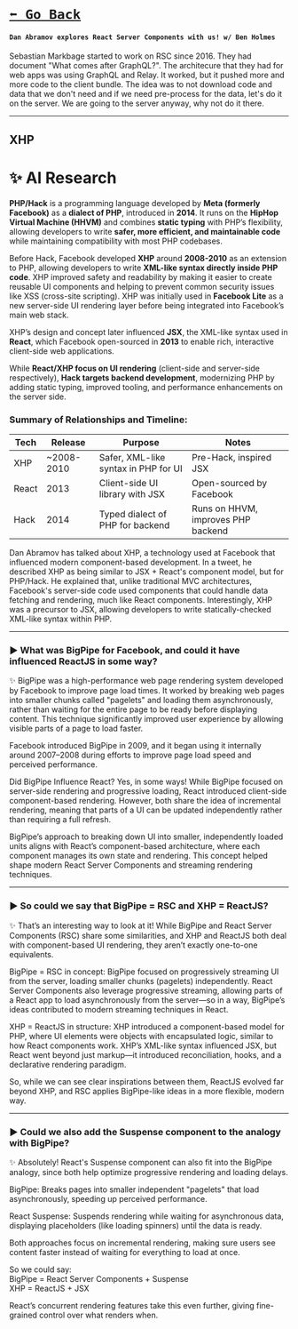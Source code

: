 # [```⬅️ Go Back```](./index.md#-origin)

#### ```Dan Abramov explores React Server Components with us! w/ Ben Holmes                  ```

Sebastian Markbage started to work on RSC since 2016.
They had document "What comes after GraphQL?".
The architecure that they had for web apps was using GraphQL and Relay.
It worked, but it pushed more and more code to the client bundle.
The idea was to not download code and data that we don't need and
if we need pre-process for the data, let's do it on the server.
We are going to the server anyway, why not do it there.

------------------------------------------------------------------------
## XHP

# ✨ AI Research

**PHP/Hack** is a programming language developed by **Meta (formerly Facebook)** as a **dialect of PHP**, introduced in **2014**. It runs on the **HipHop Virtual Machine (HHVM)** and combines **static typing** with PHP’s flexibility, allowing developers to write **safer, more efficient, and maintainable code** while maintaining compatibility with most PHP codebases.

Before Hack, Facebook developed **XHP** around **2008-2010** as an extension to PHP, allowing developers to write **XML-like syntax directly inside PHP code**. XHP improved safety and readability by making it easier to create reusable UI components and helping to prevent common security issues like XSS (cross-site scripting). XHP was initially used in **Facebook Lite** as a new server-side UI rendering layer before being integrated into Facebook’s main web stack.

XHP’s design and concept later influenced **JSX**, the XML-like syntax used in **React**, which Facebook open-sourced in **2013** to enable rich, interactive client-side web applications.

While **React/XHP focus on UI rendering** (client-side and server-side respectively), **Hack targets backend development**, modernizing PHP by adding static typing, improved tooling, and performance enhancements on the server side.

### Summary of Relationships and Timeline:

| Tech  | Release     | Purpose                              | Notes                              |
| ----- | ----------- | ------------------------------------ | ---------------------------------- |
| XHP   | \~2008-2010 | Safer, XML-like syntax in PHP for UI | Pre-Hack, inspired JSX             |
| React | 2013        | Client-side UI library with JSX      | Open-sourced by Facebook           |
| Hack  | 2014        | Typed dialect of PHP for backend     | Runs on HHVM, improves PHP backend |

Dan Abramov has talked about XHP, a technology used at Facebook that influenced modern component-based development. 
In a tweet, he described XHP as being similar to JSX + React's component model, but for PHP/Hack.
He explained that, unlike traditional MVC architectures, Facebook's server-side code used components 
that could handle data fetching and rendering, much like React components. 
Interestingly, XHP was a precursor to JSX, allowing developers to write statically-checked XML-like syntax within PHP.

------------------------------------------------------------------------

### ▶️ What was BigPipe for Facebook, and could it have influenced ReactJS in some way?

✨ BigPipe was a high-performance web page rendering system developed by Facebook to improve page load times. 
It worked by breaking web pages into smaller chunks called "pagelets" and loading them asynchronously, 
rather than waiting for the entire page to be ready before displaying content. 
This technique significantly improved user experience by allowing visible parts of a page to load faster.

Facebook introduced BigPipe in 2009, and it began using it internally around 2007–2008 during efforts to improve page load speed and perceived performance.

Did BigPipe Influence React?
Yes, in some ways! While BigPipe focused on server-side rendering and progressive loading, 
React introduced client-side component-based rendering. However, both share the idea of incremental rendering, 
meaning that parts of a UI can be updated independently rather than requiring a full refresh.

BigPipe’s approach to breaking down UI into smaller, independently loaded units aligns with React’s component-based architecture, 
where each component manages its own state and rendering. 
This concept helped shape modern React Server Components and streaming rendering techniques.

---

### ▶️ So could we say that BigPipe = RSC and XHP = ReactJS?

✨ That’s an interesting way to look at it! While BigPipe and React Server Components (RSC) share some similarities, 
and XHP and ReactJS both deal with component-based UI rendering, they aren’t exactly one-to-one equivalents.

BigPipe = RSC in concept: BigPipe focused on progressively streaming UI from the server, 
loading smaller chunks (pagelets) independently. React Server Components also leverage progressive streaming, 
allowing parts of a React app to load asynchronously from the server—so in a way, BigPipe’s ideas contributed 
to modern streaming techniques in React.

XHP = ReactJS in structure: XHP introduced a component-based model for PHP, 
where UI elements were objects with encapsulated logic, similar to how React components work. 
XHP’s XML-like syntax influenced JSX, but React went beyond just markup—it introduced reconciliation, 
hooks, and a declarative rendering paradigm.

So, while we can see clear inspirations between them, ReactJS evolved far beyond XHP, 
and RSC applies BigPipe-like ideas in a more flexible, modern way.

---

### ▶️ Could we also add the Suspense component to the analogy with BigPipe?

✨ Absolutely! React's Suspense component can also fit into the BigPipe analogy, 
since both help optimize progressive rendering and loading delays.

BigPipe: Breaks pages into smaller independent "pagelets" that load asynchronously, speeding up perceived performance.

React Suspense: Suspends rendering while waiting for asynchronous data, displaying placeholders (like loading spinners) until the data is ready.

Both approaches focus on incremental rendering, making sure users see content faster instead of waiting for everything to load at once. 

So we could say:  
BigPipe = React Server Components + Suspense  
XHP = ReactJS + JSX

React’s concurrent rendering features take this even further, giving fine-grained control over what renders when.
